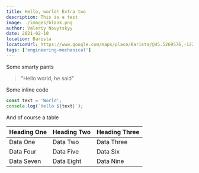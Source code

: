 ```yaml
---
title: Hello, world! Extra two
description: This is a test
image: ./images/blank.png
author: Valeriy Novytskyy
date: 2021-02-10
location: Barista
locationUrl: https://www.google.com/maps/place/Barista/@45.5269576,-122.6867319,17z/data=!3m1!4b1!4m5!3m4!1s0x549509f8cea1d88b:0xc17e2908aff5ebbc!8m2!3d45.5269539!4d-122.6845432
tags: ['engineering-mechanical']
---
```


Some smarty pants

> "Hello world, he said"

Some inline code

```javascript
const text = 'World';
console.log(`Hello ${text}`);
```

And of course a table

| Heading One | Heading Two | Heading Three |
| ----------- | ----------- | ------------- |
| Data One    | Data Two    | Data Three    |
| Data Four   | Data Five   | Data Six      |
| Data Seven  | Data Eight  | Data Nine     |
